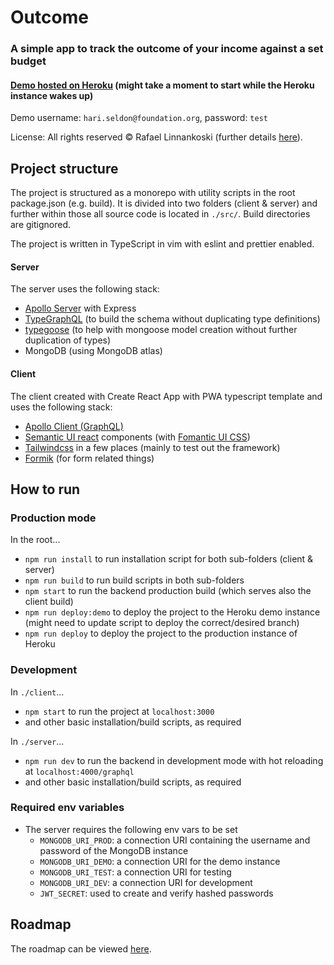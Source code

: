 # Outcome

### A simple app to track the outcome of your income against a set budget

#### [Demo hosted on Heroku](https://outcome-demo.herokuapp.com/) (might take a moment to start while the Heroku instance wakes up)
Demo username: `hari.seldon@foundation.org`, password: `test`  

License: All rights reserved © Rafael Linnankoski (further details [here](https://github.com/jeansibelius/outcome/blob/master/LICENSE.md)).

## Project structure

The project is structured as a monorepo with utility scripts in the root package.json (e.g. build).
It is divided into two folders (client & server) and further within those all source code is located in `./src/`.
Build directories are gitignored.

The project is written in TypeScript in vim with eslint and prettier enabled.

#### Server
The server uses the following stack:
- [Apollo Server](https://formik.org/docs/overview) with Express 
- [TypeGraphQL](https://formik.org/docs/overview) (to build the schema without duplicating type
  definitions) 
- [typegoose](https://formik.org/docs/overview) (to help with mongoose model creation without
  further duplication of types) 
- MongoDB (using MongoDB atlas)

#### Client
The client created with Create React App with PWA typescript template and uses the following stack:
- [Apollo Client (GraphQL)](https://formik.org/docs/overview) 
- [Semantic UI react](https://github.com/fomantic/Fomantic-UI) components (with [Fomantic UI CSS](https://github.com/fomantic/Fomantic-UI))
- [Tailwindcss](https://tailwindcss.com/docs/installation) in a few places (mainly to test out the framework) 
- [Formik](https://formik.org/docs/overview) (for form related things)


## How to run

### Production mode
In the root...  
- `npm run install` to run installation script for both sub-folders (client & server)
- `npm run build` to run build scripts in both sub-folders
- `npm start` to run the backend production build (which serves also the client build)
- `npm run deploy:demo` to deploy the project to the Heroku demo instance (might need to update script to deploy the
  correct/desired branch)
- `npm run deploy` to deploy the project to the production instance of Heroku

### Development
In `./client`...
- `npm start` to run the project at `localhost:3000`
- and other basic installation/build scripts, as required

In `./server`...
- `npm run dev` to run the backend in development mode with hot reloading at `localhost:4000/graphql`
- and other basic installation/build scripts, as required

### Required env variables
- The server requires the following env vars to be set
  - `MONGODB_URI_PROD`: a connection URI containing the username and password of the MongoDB instance
  - `MONGODB_URI_DEMO`: a connection URI for the demo instance
  - `MONGODB_URI_TEST`: a connection URI for testing 
  - `MONGODB_URI_DEV`: a connection URI for development 
  - `JWT_SECRET`: used to create and verify hashed passwords


## Roadmap

The roadmap can be viewed [here](https://github.com/jeansibelius/outcome/blob/master/ROADMAP.md).
